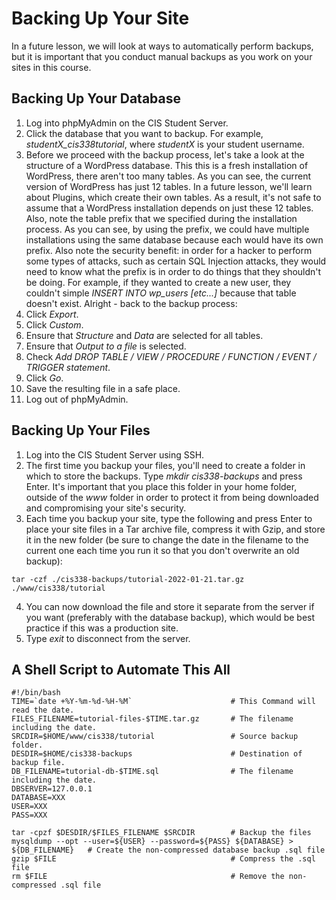 # Backing Up Your Site

In a future lesson, we will look at ways to automatically perform backups, but it is important that you conduct manual backups as you work on your sites in this course.

## Backing Up Your Database

1. Log into phpMyAdmin on the CIS Student Server.
2. Click the database that you want to backup. For example, _studentX_cis338tutorial_, where _studentX_ is your student username.
3. Before we proceed with the backup process, let's take a look at the structure of a WordPress database. This this is a fresh installation of WordPress, there aren't too many tables. As you can see, the current version of WordPress has just 12 tables. In a future lesson, we'll learn about Plugins, which create their own tables. As a result, it's not safe to assume that a WordPress installation depends on just these 12 tables. Also, note the table prefix that we specified during the installation process. As you can see, by using the prefix, we could have multiple installations using the same database because each would have its own prefix. Also note the security benefit: in order for a hacker to perform some types of attacks, such as certain SQL Injection attacks, they would need to know what the prefix is in order to do things that they shouldn't be doing. For example, if they wanted to create a new user, they couldn't simple _INSERT INTO wp_users [etc...]_ because that table doesn't exist. Alright - back to the backup process:
4. Click _Export_.
5. Click _Custom_.
6. Ensure that _Structure_ and _Data_ are selected for all tables.
7. Ensure that _Output to a file_ is selected.
8. Check _Add DROP TABLE / VIEW / PROCEDURE / FUNCTION / EVENT / TRIGGER statement_.
9. Click _Go_.
10. Save the resulting file in a safe place.
11. Log out of phpMyAdmin.

## Backing Up Your Files

1. Log into the CIS Student Server using SSH.
2. The first time you backup your files, you'll need to create a folder in which to store the backups. Type _mkdir cis338-backups_ and press Enter. It's important that you place this folder in your home folder, outside of the _www_ folder in order to protect it from being downloaded and compromising your site's security.
3. Each time you backup your site, type the following and press Enter to place your site files in a Tar archive file, compress it with Gzip, and store it in the new folder (be sure to change the date in the filename to the current one each time you run it so that you don't overwrite an old backup):

```
tar -czf ./cis338-backups/tutorial-2022-01-21.tar.gz ./www/cis338/tutorial
```

4. You can now download the file and store it separate from the server if you want (preferably with the database backup), which would be best practice if this was a production site.
5. Type _exit_ to disconnect from the server.

## A Shell Script to Automate This All

```
#!/bin/bash
TIME=`date +%Y-%m-%d-%H-%M`                      # This Command will read the date.
FILES_FILENAME=tutorial-files-$TIME.tar.gz       # The filename including the date.
SRCDIR=$HOME/www/cis338/tutorial                 # Source backup folder.
DESDIR=$HOME/cis338-backups                      # Destination of backup file.
DB_FILENAME=tutorial-db-$TIME.sql                # The filename including the date.
DBSERVER=127.0.0.1
DATABASE=XXX
USER=XXX
PASS=XXX

tar -cpzf $DESDIR/$FILES_FILENAME $SRCDIR        # Backup the files
mysqldump --opt --user=${USER} --password=${PASS} ${DATABASE} > ${DB_FILENAME}   # Create the non-compressed database backup .sql file
gzip $FILE                                       # Compress the .sql file
rm $FILE                                         # Remove the non-compressed .sql file

```